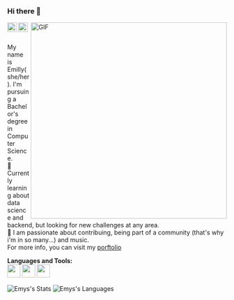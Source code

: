### Hi there 🌈

<a href="https://www.linkedin.com/in/emilly-de-albuquerque-oliveira-59837118b/">
  <img align="left" alt="Emilly's LinkdeIn" width="22px" src="https://cdn.jsdelivr.net/npm/simple-icons@v3/icons/linkedin.svg" />
</a>
<a href="https://twitter.com/emys_alb">
  <img align="left" alt="Emilly's Twitter" width="22px" src="https://cdn.jsdelivr.net/npm/simple-icons@3.10.0/icons/twitter.svg" />
</a>

<img align="right" width="450px" alt="GIF" src="https://miro.medium.com/max/480/0*tWkX7jycteZn1qbC.gif" />
<br>

<br> My name is Emilly(she/her). I'm pursuing a Bachelor's degree in Computer Science. 
<br> 🔭 Currently learning about data science and backend, but looking for new challenges at any area.
<br> 🌱 I am passionate about contribuing, being part of a community (that's why i'm in so many...) and music.
<br> For more info, you can visit my [porftolio](https://emys-alb.github.io/)

**Languages and Tools:**  
<code><img height="30" src="https://img-premium.flaticon.com/png/512/3098/premium/3098090.png?token=exp=1625084294~hmac=ca99ebe06a36c618fd20d4de0188e759"></code>
<code><img height="30" src="https://cdn.icon-icons.com/icons2/2108/PNG/512/javascript_icon_130900.png"></code>
<code><img height="30" src="https://www.flaticon.com/svg/static/icons/svg/226/226777.svg"></code>

![Emys's Stats](https://github-readme-stats.vercel.app/api?username=emys-alb&show_icons=true&theme=radical)
![Emys's Languages](https://github-readme-stats.vercel.app/api/top-langs/?username=emys-alb&layout=compact&theme=radical)
